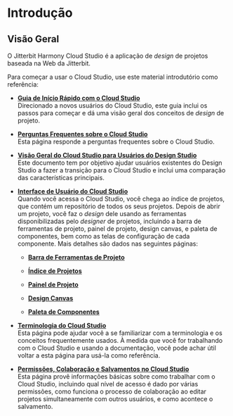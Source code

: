 # Introdução

[//]: # (This is a translation of Version 6, published on May 6, 2021.)

## Visão Geral

O Jitterbit Harmony Cloud Studio é a aplicação de *design* de projetos baseada na Web da Jitterbit.

Para começar a usar o Cloud Studio, use este material introdutório como referência:

-   **[Guia de Início Rápido com o Cloud Studio](https://success.jitterbit.com/display/CS/Cloud+Studio+Quick+Start+Guide?showLanguage=pt_BR)**<br>
    Direcionado a novos usuários do Cloud Studio, este guia inclui os passos para começar e dá uma visão geral dos
    conceitos de *design* de projeto.

-   **[Perguntas Frequentes sobre o Cloud Studio](https://success.jitterbit.com/display/CS/Cloud+Studio+FAQ?showLanguage=pt_BR)**<br>
    Esta página responde a perguntas frequentes sobre o Cloud Studio.

-   **[Visão Geral do Cloud Studio para Usuários do Design
    Studio](https://success.jitterbit.com/display/CS/Cloud+Studio+Overview+for+Design+Studio+Users?showLanguage=pt_BR)**<br>
    Este documento tem por objetivo ajudar usuários existentes do Design Studio a fazer a transição para o Cloud
    Studio e inclui uma comparação das características principais.

-   **[Interface de Usuário do Cloud Studio](https://success.jitterbit.com/display/CS/Cloud+Studio+User+Interface?showLanguage=pt_BR)**<br>
    Quando você acessa o Cloud Studio, você chega ao índice de projetos, que contém um repositório de todos os seus
    projetos. Depois de abrir um projeto, você faz o *design* dele usando as ferramentas disponibilizadas pelo
    *designer* de projetos, incluindo a barra de ferramentas de projeto, painel de projeto, design canvas, e paleta
    de componentes, bem como as telas de configuração de cada componente. Mais detalhes são dados nas seguintes
    páginas:

    -   **[Barra de Ferramentas de Projeto](https://success.jitterbit.com/display/CS/Project+Toolbar?showLanguage=pt_BR)**

    -   **[Índice de Projetos](https://success.jitterbit.com/display/CS/Project+Index?showLanguage=pt_BR)**

    -   **[Painel de Projeto](https://success.jitterbit.com/display/CS/Project+Pane?showLanguage=pt_BR)**

    -   **[Design Canvas](https://success.jitterbit.com/display/CS/Design+Canvas?showLanguage=pt_BR)**

    -   **[Paleta de Componentes](https://success.jitterbit.com/display/CS/Component+Palette?showLanguage=pt_BR)**

-   **[Terminologia do Cloud Studio](https://success.jitterbit.com/display/CS/Cloud+Studio+Terminology?showLanguage=pt_BR)**<br>
    Esta página pode ajudar você a se familiarizar com a terminologia e os conceitos frequentemente usados. À medida
    que você for trabalhando com o Cloud Studio e usando a documentação, você pode achar útil voltar a esta página
    para usá-la como referência.

-   **[Permissões, Colaboração e Salvamentos no Cloud
    Studio](https://success.jitterbit.com/display/CS/Cloud+Studio+Permissions%2C+Collaboration%2C+and+Saving?showLanguage=pt_BR)**<br>
    Esta página provê informações básicas sobre como trabalhar com o Cloud Studio, incluindo qual nível de acesso é
    dado por várias permissões, como funciona o processo de colaboração ao editar projetos simultaneamente com
    outros usuários, e como acontece o salvamento.
